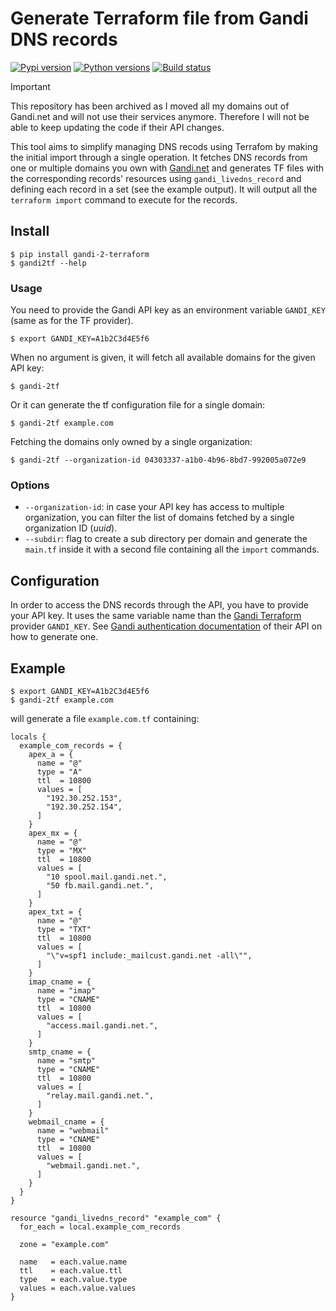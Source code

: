 # Generate Terraform file from Gandi DNS records

[![Pypi version](https://img.shields.io/pypi/v/gandi-2-terraform?color=blue)](https://pypi.org/project/gandi-2-terraform/)
[![Python versions](https://img.shields.io/pypi/pyversions/gandi-2-terraform.svg)](https://pypi.org/project/gandi-2-terraform/)
[![Build status](https://github.com/marcaurele/gandi-2-terraform/workflows/Build%20status/badge.svg)](https://github.com/marcaurele/gandi-2-terraform/actions)

> [!IMPORTANT]
> This repository has been archived as I moved all my domains out of Gandi.net and will not use their services anymore. Therefore I will not be able to keep updating the code if their API changes.

This tool aims to simplify managing DNS recods using Terrafom by making the initial import through a single operation.
It fetches DNS records from one or multiple domains you own with [Gandi.net](https://gandi.et) and generates TF files with the corresponding records' resources using `gandi_livedns_record` and defining each record in a set (see the example output). It will output all the `terraform import` command to execute for the records.

## Install

```console
$ pip install gandi-2-terraform
$ gandi2tf --help
```

### Usage

You need to provide the Gandi API key as an environment variable `GANDI_KEY` (same as for the TF provider).

```console
$ export GANDI_KEY=A1b2C3d4E5f6
```

When no argument is given, it will fetch all available domains for the given API key:

```console
$ gandi-2tf
```

Or it can generate the tf configuration file for a single domain:

```console
$ gandi-2tf example.com
```

Fetching the domains only owned by a single organization:

```console
$ gandi-2tf --organization-id 04303337-a1b0-4b96-8bd7-992005a072e9
```

### Options

* `--organization-id`: in case your API key has access to multiple organization, you can filter the list of domains fetched by a single organization ID (_uuid_).
* `--subdir`: flag to create a sub directory per domain and generate the `main.tf` inside it with a second file containing all the `import` commands.

## Configuration

In order to access the DNS records through the API, you have to provide your API key. It uses the same variable name than the [Gandi Terraform](https://registry.terraform.io/providers/go-gandi/gandi/latest) provider `GANDI_KEY`. See [Gandi authentication documentation](https://api.gandi.net/docs/authentication/) of their API on how to generate one.

## Example

```console
$ export GANDI_KEY=A1b2C3d4E5f6
$ gandi-2tf example.com
```

will generate a file `example.com.tf` containing:

```hcl
locals {
  example_com_records = {
    apex_a = {
      name = "@"
      type = "A"
      ttl  = 10800
      values = [
        "192.30.252.153",
        "192.30.252.154",
      ]
    }
    apex_mx = {
      name = "@"
      type = "MX"
      ttl  = 10800
      values = [
        "10 spool.mail.gandi.net.",
        "50 fb.mail.gandi.net.",
      ]
    }
    apex_txt = {
      name = "@"
      type = "TXT"
      ttl  = 10800
      values = [
        "\"v=spf1 include:_mailcust.gandi.net -all\"",
      ]
    }
    imap_cname = {
      name = "imap"
      type = "CNAME"
      ttl  = 10800
      values = [
        "access.mail.gandi.net.",
      ]
    }
    smtp_cname = {
      name = "smtp"
      type = "CNAME"
      ttl  = 10800
      values = [
        "relay.mail.gandi.net.",
      ]
    }
    webmail_cname = {
      name = "webmail"
      type = "CNAME"
      ttl  = 10800
      values = [
        "webmail.gandi.net.",
      ]
    }
  }
}

resource "gandi_livedns_record" "example_com" {
  for_each = local.example_com_records

  zone = "example.com"

  name   = each.value.name
  ttl    = each.value.ttl
  type   = each.value.type
  values = each.value.values
}
```
